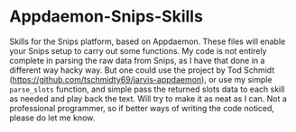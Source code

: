 # Appdaemon-Snips-Skills
Skills for the Snips platform, based on Appdaemon. These files will enable your Snips setup to carry out some functions. My code is not entirely complete in parsing the raw data from Snips, as I have that done in a different way hacky way. But one could use the project by Tod Schmidt (https://github.com/tschmidty69/jarvis-appdaemon), or use my simple `parse_slots` function, and simple pass the returned slots data to each skill as needed and play back the text. Will try to make it as neat as I can. Not a professional programmer, so if better ways of writing the code noticed, please do let me know.
